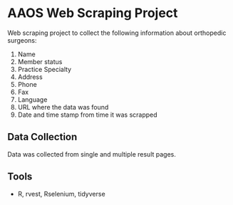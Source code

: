 # AAOS Web Scraping Project

Web scraping project to collect the following information about orthopedic surgeons: 
1) Name
2) Member status
3) Practice Specialty
4) Address
5) Phone
6) Fax
7) Language
8) URL where the data was found
9) Date and time stamp from time it was scrapped

## Data Collection
Data was collected from single and multiple result pages. 

## Tools
- R, rvest, Rselenium, tidyverse

